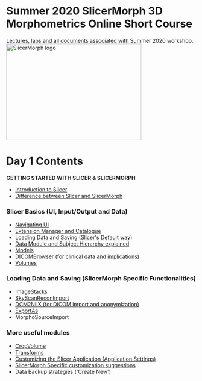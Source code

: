 # Summer 2020 SlicerMorph 3D Morphometrics Online Short Course 
Lectures, labs and all documents associated with Summer 2020 workshop.
<img alt="SlicerMorph logo" width="358" height="256" src="https://github.com/SlicerMorph/SlicerMorph.github.io/blob/master/SlicerMorph_Logos/SlicerMorph_Final_Logos-V2.jpg">

# Day 1 Contents

**GETTING STARTED WITH SLICER & SLICERMORPH**

* [Introduction to Slicer](https://slicer.readthedocs.io/en/latest/user_guide/getting_started.html)
* [Difference between Slicer and SlicerMorph](https://docs.google.com/document/d/1VdsYQzhjEh9tT5WQQjb1GUdn5Hmnq8cK3yLzjYeVv5M/edit)

### Slicer Basics (UI, Input/Output and Data)
*	[Navigating UI](https://slicer.readthedocs.io/en/latest/user_guide/user_interface.html)
* [Extension Manager and Catalogue](https://slicer.readthedocs.io/en/latest/user_guide/getting_started.html#extensions)
* [Loading Data and Saving (Slicer's Default way)](https://slicer.readthedocs.io/en/latest/user_guide/data_loading_and_saving.html)
* [Data Module and Subject Hierarchy explained](https://slicer.readthedocs.io/en/latest/user_guide/modules/data.html)
*	[Models](https://www.slicer.org/wiki/Documentation/Nightly/Modules/Models') 
* [DICOMBrowser (for clinical data and implications)](https://discourse.slicer.org/t/new-dicom-browser-is-ready/8819)
* [Volumes](https://www.slicer.org/wiki/Documentation/Nightly/Modules/Volumes) 

### Loading Data and Saving (SlicerMorph Specific Functionalities)
* [ImageStacks](https://github.com/SlicerMorph/S_2020/blob/master/Day_1/ImageStacks/ImageStacks.md)
* [SkyScanReconImport](https://github.com/SlicerMorph/S_2020/blob/master/Day_1/ImageStacks/ImageStacks.md#skyscanreconimport)
*	[DCM2NIIX (for DICOM import and anonymization)](https://github.com/rordenlab/dcm2niix)
* [ExportAs]()
*	MorphoSourceImport 

### More useful modules 
*	[CropVolume](https://www.slicer.org/wiki/Documentation/Nightly/Modules/CropVolume)
*	[Transforms](https://www.slicer.org/wiki/Documentation/Nightly/Modules/Transforms)
*	[Customizing the Slicer Application (Application Settings)](https://slicer.readthedocs.io/en/latest/user_guide/settings.html)
* [SlicerMorph Specific customization suggestions](https://seattlechildrens1.app.box.com/v/SliceMorphDownloads/file/572062269652)
* Data Backup strategies ('Create New')


